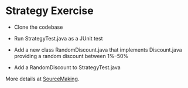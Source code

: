 # Strategy Exercise

* Clone the codebase

* Run StrategyTest.java as a JUnit test

* Add a new class RandomDiscount.java that implements Discount.java providing a random discount between 1%–50%

* Add a RandomDiscount to StrategyTest.java

More details at [SourceMaking](https://sourcemaking.com/design_patterns/strategy/).
